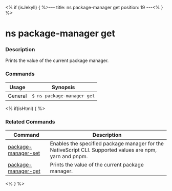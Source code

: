 <% if (isJekyll) { %>---
title: ns package-manager get
position: 19
---<% } %>

# ns package-manager get

### Description

Prints the value of the current package manager.

### Commands

Usage | Synopsis
------|-------
General | `$ ns package-manager get`

<% if(isHtml) { %>

### Related Commands

Command | Description
----------|----------
[package-manager-set](package-manager-set.html) | Enables the specified package manager for the NativeScript CLI. Supported values are npm, yarn and pnpm.
[package-manager-get](package-manager-get.html) | Prints the value of the current package manager.
<% } %>